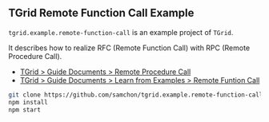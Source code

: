 ## TGrid Remote Function Call Example
`tgrid.example.remote-function-call` is an example project of `TGrid`.

It describes how to realize RFC (Remote Function Call) with RPC (Remote Procedure Call).

  - [TGrid > Guide Documents > Remote Procedure Call](https://tgrid.com/docs/remote-procedure-call)
  - [TGrid > Guide Documents > Learn from Examples > Remote Funtion Call](https://tgrid.com/docs/examples/remote-function-call)

```bash
git clone https://github.com/samchon/tgrid.example.remote-function-call
npm install
npm start
```
